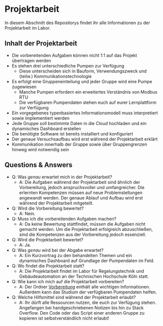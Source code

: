 # Projektarbeit
In diesem Abschnitt des Repositorys findet ihr alle Informationen zu der Projektarbeit im Labor.

## Inhalt der Projektarbeit
* Die vorbereitenden Aufgaben können nicht 1:1 auf das Projekt übertragen werden
* Es stehen drei unterschiedliche Pumpen zur Verfügung
  * Diese unterscheiden sich in Bauform, Verwendungszweck und (teilw.) Kommunikationstechnologie
* Es erfolgt eine Gruppeneinteilung und jeder Gruppe wird eine Pumpe zugewiesen
  * Manche Pumpen erfordern ein erweitertes Verständnis von Modbus RTU
  * Die verfügbaren Pumpendaten stehen euch auf eurer Lernplattform zur Verfügung
* Ein vorgegebenes typenbasiertes Informationsmodell muss interpretiert sowie implementiert werden
* Jede Gruppe soll bestimmte Daten in die Cloud hochladen und ein dynamisches Dashboard erstellen
* Die benötigte Software ist bereits installiert und konfiguriert
* Der genaue Versuchsaufbau wird erst während der Projektarbeit erklärt
* Kommunikation innerhalb der Gruppe sowie über Gruppengrenzen hinweg wird notwendig sein

## Questions & Answers
* Q: Was *genau* erwartet mich in der Projektarbeit?
  * A: Die Aufgaben während der Projektarbeit sind ähnlich der Vorbereitung, jedoch anspruchsvoller und umfangreicher. Die erlernten Kompetenzen müssen auf neue Problemstellungen angewandt werden. Der genaue Ablauf und Aufbau wird erst während der Projektarbeit mitgeteilt.
* Q: Wird die Vorbereitung bewertet?
  * A: Nein.
* Q: Muss ich die vorbereitenden Aufgaben machen?
  * A: Da keine Bewertung stattfindet, *müssen* die Aufgaben nicht gemacht werden. Um die Projektarbeit erfolgreich abzuschließen, sind die Kompetenzen aus der Vorbereitung jedoch essenziell.
* Q: Wird die Projektarbeit bewertet?
  * A: Ja.
* Q: Was *genau* wird bei der Abgabe erwartet?
  * A: Ein Kurzvortrag zu den behandelten Themen und ein dynamisches Dashboard auf Grundlage der Pumpendaten im Feld.
* Q: Wo findet die Projektarbeit statt?
  * A: Die Projektarbeit findet im Labor für Regelungstechnik und Gebäudeautomation an der Technischen Hochschule Köln statt.
* Q: Wie kann ich mich auf die Projektarbeit vorbereiten?
  * A: Der Ordner [Vorbereitung](Vorbereitung) enthält alle wichtigen Informationen. Außerdem kann das Studium der verfügbaren Pumpendaten helfen.
* Q: Welche Hilfsmittel sind während der Projektarbeit erlaubt?
  * A: Ihr dürft alle Ressourcen nutzen, die euch zur Verfügung stehen. Angefangen bei handgeschriebenen Notizen bis hin zu Stack Overflow. Den Code oder das Script einer anderen Gruppe zu kopieren ist selbstverständlich nicht erlaubt!
